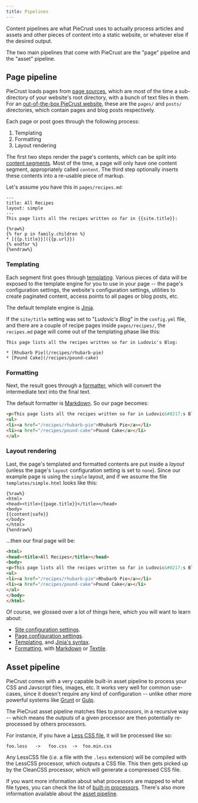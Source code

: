 ```yaml
---
title: Pipelines
---
```


Content pipelines are what PieCrust uses to actually process articles and assets
and other pieces of content into a static website, or whatever else if the
desired output.

The two main pipelines that come with PieCrust are the "page" pipeline and the
"asset" pipeline.


## Page pipeline

PieCrust loads pages from [page sources][src], which are most of the time a
sub-directory of your website's root directory, with a bunch of text files in
them. For an [out-of-the-box PieCrust website][def], these are the `pages/` and
`posts/` directories, which contain pages and blog posts respectively.

Each page or post goes through the following process:

1. Templating
2. Formatting
3. Layout rendering

The first two steps render the page's contents, which can be split into [content
segments][seg]. Most of the time, a page will only have one content segment,
appropriately called `content`. The third step optionally inserts these contents
into a re-usable piece of markup.

Let's assume you have this in `pages/recipes.md`:

    ---
    title: All Recipes
    layout: simple
    ---
    This page lists all the recipes written so far in {{site.title}}:

    {%raw%}
    {% for p in family.children %}
    * [{{p.title}}]({{p.url}})
    {% endfor %}
    {%endraw%}


### Templating

Each segment first goes through [templating][tpl]. Various pieces of data will
be exposed to the template engine for you to use in your page -- the page's
configuration settings, the website's configuration settings, utilities to
create paginated content, access points to all pages or blog posts, etc.

The default template engine is [Jinja][].

If the `site/title` setting was set to "_Ludovic's Blog_" in the `config.yml`
file, and there are a couple of recipe pages inside `pages/recipes/`, the
`recipes.md` page will come out of the templating phase like this:

    This page lists all the recipes written so far in Ludovic's Blog:

    * [Rhubarb Pie](/recipes/rhubarb-pie)
    * [Pound Cake](/recipes/pound-cake)

### Formatting

Next, the result goes through a [formatter][fmt], which will convert the
intermediate text into the final text.

The default formatter is [Markdown][]. So our page becomes:

```html
<p>This page lists all the recipes written so far in Ludovic&#8217;s Blog:</p>
<ul>
<li><a href="/recipes/rhubarb-pie">Rhubarb Pie</a></li>
<li><a href="/recipes/pound-cake">Pound Cake</a></li>
</ul>
```


### Layout rendering

Last, the page's templated and formatted contents are put inside a _layout_
(unless the page's `layout` configuration setting is set to `none`). Since our
example page is using the `simple` layout, and if we assume the file
`templates/simple.html` looks like this:

```htmldjango
{%raw%}
<html>
<head><title>{{page.title}}</title></head>
<body>
{{content|safe}}
</body>
</html>
{%endraw%}
```

...then our final page will be:

```html
<html>
<head><title>All Recipes</title></head>
<body>
<p>This page lists all the recipes written so far in Ludovic&#8217;s Blog:</p>
<ul>
<li><a href="/recipes/rhubarb-pie">Rhubarb Pie</a></li>
<li><a href="/recipes/pound-cake">Pound Cake</a></li>
</ul>
</body>
</html>
```

Of course, we glossed over a lot of things here, which you will want to learn
about:

* [Site configuration settings][siteconf].
* [Page configuration settings][pageconf].
* [Templating][tpl], and [Jinja's syntax][jinja].
* [Formatting][fmt], with [Markdown][] or [Textile][].


## Asset pipeline

PieCrust comes with a very capable built-in asset pipeline to process your CSS
and Javscript files, images, etc. It works very well for common use-cases, since
it doesn't require any kind of configuration -- unlike other more powerful
systems like [Grunt][] or [Gulp][].

The PieCrust asset pipeline matches files to *processors*, in a recursive way --
which means the _outputs_ of a given processor are then potentially re-processed
by others processors.

For instance, if you have a [Less CSS file][less], it will be processed like so:

    foo.less   ->   foo.css  ->  foo.min.css

Any LessCSS file (_i.e._ a file with the `.less` extension) will be compiled with
the LessCSS processor, which outputs a CSS file. This then gets picked up by
the CleanCSS processor, which will generate a compressed CSS file.

If you want more information about what processors are mapped to what file
types, you can check the list of [built-in processors][procs]. There's also more
information available about the [asset pipeline][pipe].


[src]: {{docurl('content-model/sources')}}
[ppl]: {{docurl('content-model/pipelines')}}
[def]: {{docurl('content-model/default-model')}}
[seg]: {{docurl('content/content-segments')}}
[tpl]: {{docurl('content/templating')}}
[fmt]: {{docurl('content/formatters')}}
[pipe]: {{docurl('asset-pipeline')}}
[procs]: {{docurl('reference/asset-processors')}}
[siteconf]: {{docurl('general/website-configuration')}}
[pageconf]: {{docurl('content/page-configuration')}}
[jinja]: http://jinja.pocoo.org/docs/dev/templates/
[markdown]: https://en.wikipedia.org/wiki/Markdown
[textile]: https://en.wikipedia.org/wiki/Textile_(markup_language)
[grunt]: http://gruntjs.com/
[gulp]: http://gulpjs.com/
[less]: http://lesscss.org/

